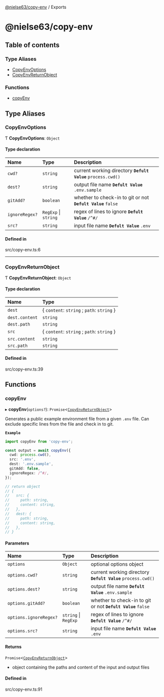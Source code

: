 [@nielse63/copy-env](README.md) / Exports

# @nielse63/copy-env

## Table of contents

### Type Aliases

- [CopyEnvOptions](modules.md#copyenvoptions)
- [CopyEnvReturnObject](modules.md#copyenvreturnobject)

### Functions

- [copyEnv](modules.md#copyenv)

## Type Aliases

### CopyEnvOptions

Ƭ **CopyEnvOptions**: `Object`

#### Type declaration

| Name | Type | Description |
| :-- | :-- | :-- |
| `cwd?` | `string` | current working directory **`Defult Value`** `process.cwd()` |
| `dest?` | `string` | output file name **`Defult Value`** `.env.sample` |
| `gitAdd?` | `boolean` | whether to check-in to git or not **`Defult Value`** `false` |
| `ignoreRegex?` | `RegExp` \| `string` | regex of lines to ignore **`Defult Value`** `/^#/` |
| `src?` | `string` | input file name **`Defult Value`** `.env` |

#### Defined in

src/copy-env.ts:6

---

### CopyEnvReturnObject

Ƭ **CopyEnvReturnObject**: `Object`

#### Type declaration

| Name           | Type                                       |
| :------------- | :----------------------------------------- |
| `dest`         | { `content`: `string` ; `path`: `string` } |
| `dest.content` | `string`                                   |
| `dest.path`    | `string`                                   |
| `src`          | { `content`: `string` ; `path`: `string` } |
| `src.content`  | `string`                                   |
| `src.path`     | `string`                                   |

#### Defined in

src/copy-env.ts:39

## Functions

### copyEnv

▸ **copyEnv**(`options?`): `Promise`<[`CopyEnvReturnObject`](modules.md#copyenvreturnobject)\>

Generates a public example environment file from a given `.env` file. Can exclude specific lines from the file and check in to git.

**`Example`**

```ts
import copyEnv from 'copy-env';

const output = await copyEnv({
  cwd: process.cwd(),
  src: '.env',
  dest: '.env.sample',
  gitAdd: false,
  ignoreRegex: /^#/,
});

// return object
// {
//   src: {
//     path: string,
//     content: string,
//   },
//   dest: {
//     path: string,
//     content: string,
//   },
// }
```

#### Parameters

| Name | Type | Description |
| :-- | :-- | :-- |
| `options` | `Object` | optional options object |
| `options.cwd?` | `string` | current working directory **`Defult Value`** `process.cwd()` |
| `options.dest?` | `string` | output file name **`Defult Value`** `.env.sample` |
| `options.gitAdd?` | `boolean` | whether to check-in to git or not **`Defult Value`** `false` |
| `options.ignoreRegex?` | `string` \| `RegExp` | regex of lines to ignore **`Defult Value`** `/^#/` |
| `options.src?` | `string` | input file name **`Defult Value`** `.env` |

#### Returns

`Promise`<[`CopyEnvReturnObject`](modules.md#copyenvreturnobject)\>

- object containing the paths and content of the input and output files

#### Defined in

src/copy-env.ts:91

